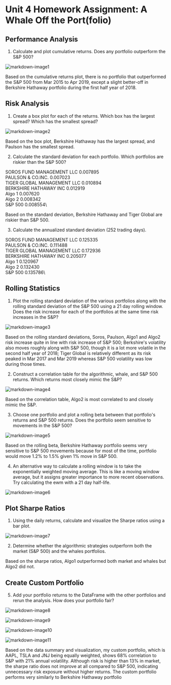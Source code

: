 # Unit 4 Homework Assignment: A Whale Off the Port(folio)

## Performance Analysis

1. Calculate and plot cumulative returns. Does any portfolio outperform the S&P 500?

![markdown-image1](cum_rets.png)

Based on the cumulative returns plot, there is no portfolio that outperformed the S&P 500 from Mar 2015 to Apr 2019, except a slight better-off in Berkshire Hathaway portfolio during the first half year of 2018. 

## Risk Analysis

1. Create a box plot for each of the returns. Which box has the largest spread? Which has the smallest spread?

![markdown-image2](box.png)

Based on the box plot, Berkshire Hathaway has the largest spread, and Paulson has the smallest spread. 

2. Calculate the standard deviation for each portfolio. Which portfolios are riskier than the S&P 500?

SOROS FUND MANAGEMENT LLC      0.007895\
PAULSON & CO.INC.              0.007023\
TIGER GLOBAL MANAGEMENT LLC    0.010894\
BERKSHIRE HATHAWAY INC         0.012919\
Algo 1                         0.007620\
Algo 2                         0.008342\
S&P 500                        0.008554\

Based on the standard deviation, Berkshire Hathaway and Tiger Global are riskier than S&P 500. 

3. Calculate the annualized standard deviation (252 trading days).

SOROS FUND MANAGEMENT LLC      0.125335\
PAULSON & CO.INC.              0.111488\
TIGER GLOBAL MANAGEMENT LLC    0.172936\
BERKSHIRE HATHAWAY INC         0.205077\
Algo 1                         0.120967\
Algo 2                         0.132430\
S&P 500                        0.135786\


## Rolling Statistics

1. Plot the rolling standard deviation of the various portfolios along with the rolling standard deviation of the S&P 500 using a 21 day rolling window. Does the risk increase for each of the portfolios at the same time risk increases in the S&P?

![markdown-image3](rolling_std.png)

Based on the rolling standard deviations, Soros, Paulson, Algo1 and Algo2 risk increase quite in line with risk increase of S&P 500; Berkshire's volatility also moves roughly along with S&P 500, though it is a lot more volatile in the second half year of 2018; Tiger Global is relatively different as its risk peaked in Mar 2017 and Mar 2019 whereas S&P 500 volatility was low during those times. 


2. Construct a correlation table for the algorithmic, whale, and S&P 500 returns. Which returns most closely mimic the S&P?

![markdown-image4](corr_map.png)

Based on the correlation table, Algo2 is most correlated to and closely mimic the S&P. 

3. Choose one portfolio and plot a rolling beta between that portfolio's returns and S&P 500 returns. Does the portfolio seem sensitive to movements in the S&P 500?

![markdown-image5](beta.png)

Based on the rolling beta, Berkshire Hathaway portfolio seems very sensitive to S&P 500 movements because for most of the time, portfolio would move 1.2% to 1.5% given 1% move in S&P 500. 

4. An alternative way to calculate a rolling window is to take the exponentially weighted moving average. This is like a moving window average, but it assigns greater importance to more recent observations. Try calculating the ewm with a 21 day half-life.

![markdown-image6](rolling_ewm.png)

## Plot Sharpe Ratios

1. Using the daily returns, calculate and visualize the Sharpe ratios using a bar plot.

![markdown-image7](sharpe.png)

2. Determine whether the algorithmic strategies outperform both the market (S&P 500) and the whales portfolios.

Based on the sharpe ratios, Algo1 outperformed both market and whales but Algo2 did not. 

## Create Custom Portfolio

5. Add your portfolio returns to the DataFrame with the other portfolios and rerun the analysis. How does your portfolio fair?

![markdown-image8](added_rolling.png)

![markdown-image9](added_sharpe.png)

![markdown-image10](added_corr_map.png)

![markdown-image11](myport_beta.png)

Based on the data summary and visualization, my custom portfolio, which is AAPL, TSLA and JNJ being equally weighted, shows 68% correlation to S&P with 21% annual volatility. Although risk is higher than 13% in market, the sharpe ratio does not improve at all compared to S&P 500, indicating unnecessary risk exposure without higher returns. The custom portfolio performs very similarly to Berkshire Hathaway portfolio 
